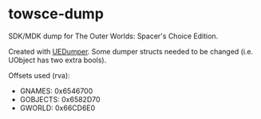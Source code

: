 # towsce-dump
 
SDK/MDK dump for The Outer Worlds: Spacer's Choice Edition.  

Created with [UEDumper](https://github.com/Spuckwaffel/UEDumper). Some dumper structs needed to be changed (i.e. UObject has two extra bools).  

Offsets used (rva):  

* GNAMES: 0x6546700  
* GOBJECTS: 0x6582D70  
* GWORLD: 0x66CD6E0  
